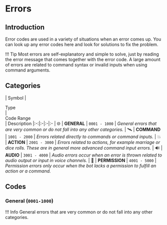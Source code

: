 # **Errors**

## **Introduction**

Error codes are used in a variety of situations when an error comes up. You can look up any error codes here and look
for solutions to fix the problem.

!!! Tip Most errors are self-explanatory and simple to solve, just by reading the error message that comes together with
the error code. A large amount of errors are related to command syntax or invalid inputs when using command arguments.

## **Categories**

| Symbol | <div style="width:140px">Type</div> | <div style="width: 140px">Code Range</div> | Description |:-:|:-|:-|:-
| 🌐 | **GENERAL** |  `0001 - 1000` | *General errors that are very common or do not fall into any other categories.*
| 🛰️ | **COMMAND** |  `1001 - 2000` | *Errors related directly to commands or command inputs.*
| 💥 | **ACTION** |  `2001 - 3000` | *Errors related to actions, for example marriage or dice rolls. These are in
general more advanced command input errors.*
| 🔊 | **AUDIO** |  `3001 - 4000` | *Audio errors occur when an error is thrown related to audio output or input in
voice channels.*
| 📄 | **PERMISSION** |  `4001 - 5000` | *Permission errors only occur when the bot lacks a permission to fulfill an
action or a command.*

## **Codes**

### **General (**`0001-1000`**)**

!!! Info General errors that are very common or do not fall into any other categories.